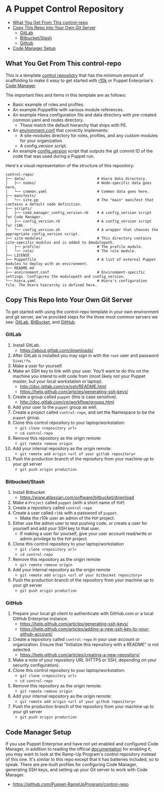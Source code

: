 # A Puppet Control Repository

* [What You Get From This control\-repo](#what-you-get-from-this-control-repo)
* [Copy This Repo Into Your Own Git Server](#copy-this-repo-into-your-own-git-server)
  * [GitLab](#gitlab)
  * [Bitbucket/Stash](#bitbucketstash)
  * [Github](#github)
* [Code Manager Setup](#code-manager-setup)


## What You Get From This control-repo

This is a template [control repository](https://puppet.com/docs/pe/latest/code_management/control_repo.html) that has the minimum amount of scaffolding to make it easy to get started with [r10k](https://puppet.com/docs/pe/latest/code_management/r10k.html) or Puppet Enterprise's [Code Manager](https://puppet.com/docs/pe/latest/code_management/code_mgr.html).

The important files and items in this template are as follows:

* Basic example of roles and profiles.
* An example Puppetfile with various module references.
* An example Hiera configuration file and data directory with pre-created common.yaml and nodes directory.
  * These match the default hierarchy that ships with PE.
* An [environment.conf](https://puppet.com/docs/puppet/5.3/config_file_environment.html) that correctly implements:
  * A site-modules directory for roles, profiles, and any custom modules for your organization.
  * A config\_version script.
* An example [config\_version](https://puppet.com/docs/puppet/5.3/config_file_environment.html#configversion) script that outputs the git commit ID of the code that was used during a Puppet run.

Here's a visual representation of the structure of this repository:

```
control-repo/
├── data/                                 # Hiera data directory.
│   ├── nodes/                            # Node-specific data goes here.
│   └── common.yaml                       # Common data goes here.
├── manifests/
│   └── site.pp                           # The "main" manifest that contains a default node definition.
├── scripts/
│   ├── code_manager_config_version.rb    # A config_version script for Code Manager.
│   ├── config_version.rb                 # A config_version script for r10k.
│   └── config_version.sh                 # A wrapper that chooses the appropriate config_version script.
├── site-modules/                         # This directory contains site-specific modules and is added to $modulepath.
│   ├── profile/                          # The profile module.
│   └── role/                             # The role module.
├── LICENSE
├── Puppetfile                            # A list of external Puppet modules to deploy with an environment.
├── README.md
├── environment.conf                      # Environment-specific settings. Configures the modulepath and config_version.
└── hiera.yaml                            # Hiera's configuration file. The Hiera hierarchy is defined here.
```

## Copy This Repo Into Your Own Git Server

To get started with using the control-repo template in your own environment and git server, we've provided steps for the three most common servers we see: [GitLab](#gitlab), [BitBucket](#bitbucketstash), and [GitHub](#github).

### GitLab

1. Install GitLab.
    * <https://about.gitlab.com/downloads/>
1. After GitLab is installed you may sign in with the `root` user and password `5iveL!fe`.
1. Make a user for yourself.
1. Make an SSH key to link with your user. You’ll want to do this on the machine you intend to edit code from (most likely not your Puppet master, but your local workstation or laptop).
    * <http://doc.gitlab.com/ce/ssh/README.html>
    * <https://help.github.com/articles/generating-ssh-keys/>
1. Create a group called `puppet` (this is case sensitive).
    * <http://doc.gitlab.com/ce/workflow/groups.html>
1. Add your user to the `puppet` group as well.
1. Create a project called `control-repo`, and set the Namespace to be the `puppet` group.
1. Clone this control repository to your laptop/workstation:
    * `git clone <repository url>`
    * `cd control-repo`
1. Remove this repository as the origin remote:
    * `git remote remove origin`
1. Add your internal repository as the origin remote:
    * `git remote add origin <url of your gitlab repository>`
1. Push the production branch of the repository from your machine up to your git server
    * `git push origin production`

### Bitbucket/Stash

1. Install Bitbucket
    * <https://www.atlassian.com/software/bitbucket/download>
1. Make a `Project` called `puppet` (with a short name of `PUP`)
1. Create a repository called `control-repo`
1. Create a user called `r10k` with a password of `puppet`.
    * Make the r10k user an admin of the `PUP` project.
1. Either use the admin user to test pushing code, or create a user for yourself and add your SSH key to that user.
    * If making a user for yourself, give your user account read/write or admin privilege to the `PUP` project.
1. Clone this control repository to your laptop/workstation
    * `git clone <repository url>`
    * `cd control-repo`
1. Remove this repository as the origin remote
    * `git remote remove origin`
1. Add your internal repository as the origin remote
    * `git remote add origin <url of your bitbucket repository>`
1. Push the production branch of the repository from your machine up to your git server
    * `git push origin production`

### GitHub

1. Prepare your local git client to authenticate with GitHub.com or a local GitHub Enterprise instance.
    * <https://help.github.com/articles/generating-ssh-keys/>
    * <https://help.github.com/articles/adding-a-new-ssh-key-to-your-github-account/>
1. Create a repository called `control-repo` in your user account or organization. Ensure that "Initialize this repository with a README" is not selected.
    * <https://help.github.com/articles/creating-a-new-repository/>
1. Make a note of your repository URL (HTTPS or SSH, depending on your security configuration).
1. Clone this control repository to your laptop/workstation:
    * `git clone <repository url>`
    * `cd control-repo`
1. Remove this repository as the origin remote:
    * `git remote remove origin`
1. Add your internal repository as the origin remote:
    * `git remote add origin <url of your github repository>`
1. Push the production branch of the repository from your machine up to your git server
    * `git push origin production`

## Code Manager Setup

If you use Puppet Enterprise and have not yet enabled and configured Code Manager, in addition to reading the official [documentation](https://puppet.com/docs/pe/latest/code_management/code_mgr.html) for enabling it, you may want to look at the Ramp-Up Program's control repository instead of this one. It's similar to this repo except that it has batteries included, so to speak. There are pre-built profiles for configuring Code Manager, generating SSH keys, and setting up your Git server to work with Code Manager.

* <https://github.com/Puppet-RampUpProgram/control-repo>

